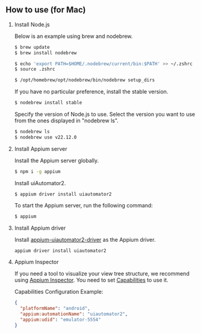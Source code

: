 ## How to use (for Mac)

1. Install Node.js

   Below is an example using brew and nodebrew.
   ``` sh
   $ brew update
   $ brew install nodebrew
   
   $ echo 'export PATH=$HOME/.nodebrew/current/bin:$PATH' >> ~/.zshrc
   $ source .zshrc
   
   $ /opt/homebrew/opt/nodebrew/bin/nodebrew setup_dirs
   ```

   If you have no particular preference, install the stable version.
   ``` sh
   $ nodebrew install stable
   ```

   Specify the version of Node.js to use.
   Select the version you want to use from the ones displayed in "nodebrew ls".
   ``` sh
   $ nodebrew ls
   $ nodebrew use v22.12.0
   ```

2. Install Appium server

   Install the Appium server globally.
   ``` sh
   $ npm i -g appium
   ```

   Install uiAutomator2.
   ``` sg
   $ appium driver install uiautomator2
   ```

   To start the Appium server, run the following command:
   ``` sh
   $ appium
   ```

3. Install Appium driver

   Install [appium-uiautomator2-driver](https://github.com/appium/appium-uiautomator2-driver) as the Appium driver.
   ``` sh
   appium driver install uiautomator2
   ```

4. Appium Inspector

   If you need a tool to visualize your view tree structure, we recommend using [Appium Inspector](https://github.com/appium/appium-inspector/releases).
   You need to set [Capabilities](https://appium.io/docs/en/latest/guides/caps/) to use it.

   Capabilities Configuration Example:
   ``` json
   {
     "platformName": "android",
     "appium:automationName": "uiautomator2",
     "appium:udid": "emulator-5554"
   }
   ```
   
   
   
